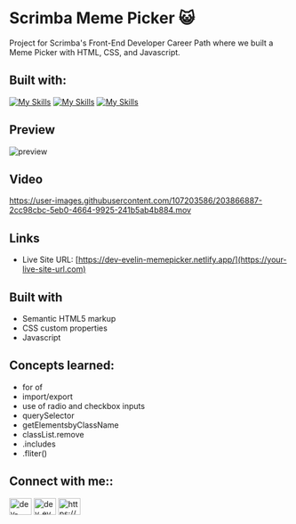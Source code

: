 # Scrimba Meme Picker 😺

Project for Scrimba's Front-End Developer Career Path where we built a Meme Picker with HTML, CSS, and Javascript.

##

## Built with:

[![My Skills](https://skillicons.dev/icons?i=html)](https://skillicons.dev) [![My Skills](https://skillicons.dev/icons?i=css)](https://skillicons.dev) [![My Skills](https://skillicons.dev/icons?i=js)](https://skillicons.dev)

## Preview

![preview](https://user-images.githubusercontent.com/107203586/203866567-7fde8d9d-aab0-459d-827d-f0af8496c0aa.png)

## Video

https://user-images.githubusercontent.com/107203586/203866887-2cc98cbc-5eb0-4664-9925-241b5ab4b884.mov

## Links

- Live Site URL: [https://dev-evelin-memepicker.netlify.app/](https://your-live-site-url.com)

## Built with

- Semantic HTML5 markup
- CSS custom properties
- Javascript

## Concepts learned:

- for of
- import/export
- use of radio and checkbox inputs
- querySelector
- getElementsbyClassName
- classList.remove
- .includes
- .fliter()

## Connect with me::

<a href="https://codepen.io/dev-evelin" target="blank"><img align="center" src="https://raw.githubusercontent.com/rahuldkjain/github-profile-readme-generator/master/src/images/icons/Social/codepen.svg" alt="dev-evelin" height="30" width="40" /></a>
<a href="https://twitter.com/dev_evelin_" target="blank"><img align="center" src="https://raw.githubusercontent.com/rahuldkjain/github-profile-readme-generator/master/src/images/icons/Social/twitter.svg" alt="dev_evelin_" height="30" width="40" /></a>
<a href="https://linkedin.com/in/https://www.linkedin.com/in/evelin-n-776602238/" target="blank"><img align="center" src="https://raw.githubusercontent.com/rahuldkjain/github-profile-readme-generator/master/src/images/icons/Social/linked-in-alt.svg" alt="https://www.linkedin.com/in/evelin-n-776602238/" height="30" width="40" /></a>
<br>
